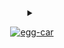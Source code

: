 <!-- body -->

<div align=center>

<details>

<summary>

<!-- [![moe-counter]](#) -->
[![egg-car]](#)

</summary>

<br>

[![life]![PGP]![code]](https://keyoxide.org/EE3A8EF380B4EC6F5590E3F1E645D09ED439FB0E)

<details><summary></summary><br />

<div width=290>

<table align=center>

<th align=center>

&nbsp;

&nbsp;

| ←Freq | [Pulls] | [Issues] | [PyPI] | [Gist] | [Greasy Fork] | Rare→ |
| :---- | :-----: | :------: | :----: | :----: | :-----------: | ----: |

&nbsp;

| ←old | [Ruby] | [Shell] | [CommonLisp] | [Python] | [JavaScript] | [C]/[C++] | [TypeScript] | new→ |
| :--- | :----: | :-----: | :----------: | :------: | :----------: | :-------: | :----------: | ---: |

&nbsp;

| ←old | Windows | Ubuntu | Heroku | Docker | GitHub Actions | Mac | new→ |
| :--- | :-----: | :----: | :----: | :----: | :------------: | :-: | ---: |

&nbsp;

</th>

</table>

<details><summary></summary><br />

| GitHub Stats     |
| :--------------: |
| ![languages]     |
| ![contributions] |
| ![stats]         |

</details>

</details>

</details>

</div>

<!-- badges -->
[life]: https://img.shields.io/badge/life-failing-red
[PGP]: https://img.shields.io/badge/pgp-EE3A%208EF3%2080B4%20EC6F-blue
[code]: https://img.shields.io/badge/code-caotic-red

<!-- links -->

[Pulls]: https://github.com/pulls?q=is%3Aopen+is%3Apr+author%3Aeggplants+archived%3Afalse
[Issues]: https://github.com/issues?q=is%3Aopen+is%3Aissue+author%3Aeggplants+archived%3Afalse
[Greasy Fork]: https://greasyfork.org/en/users/671442-eggplants
[PyPI]: https://pypi.org/user/eggplants/
[Gist]: https://gist.github.com/eggplants

<!-- langs -->
[Ruby]: https://github.com/eggplants?tab=repositories&q=&type=&language=ruby&sort=
[Shell]: https://github.com/eggplants?tab=repositories&q=&type=&language=shell&sort=
[CommonLisp]: https://github.com/eggplants?tab=repositories&q=&type=&language=lisp&sort=
[Python]: https://github.com/eggplants?tab=repositories&q=&type=&language=python&sort=
[JavaScript]: https://github.com/eggplants?tab=repositories&q=&type=&language=javascript&sort=
[C]: https://github.com/eggplants?tab=repositories&q=&type=&language=c&sort=
[C++]: https://github.com/eggplants?tab=repositories&q=&type=&language=cpp&sort=
[TypeScript]: https://github.com/eggplants?tab=repositories&q=&type=&language=typescript&sort=

<!-- stats -->

[languages]: https://github-readme-stats.vercel.app/api/top-langs/?username=eggplants&layout=compact&hide=html,jupyter%20notebook,css
[contributions]: https://github-contribution-stats.vercel.app/api/?username=eggplants
[stats]: https://github-readme-stats.vercel.app/api?username=eggplants&count_private=true&show_icons=true&rank_icon=percentile
[moe-counter]: https://moe-counter.glitch.me/get/@eggplants-github-readme?theme=rule34
[egg-car]: https://github.com/user-attachments/assets/d97c8dc1-6329-4c65-a8ed-d89024791142

<!-- &hide=stars -->
